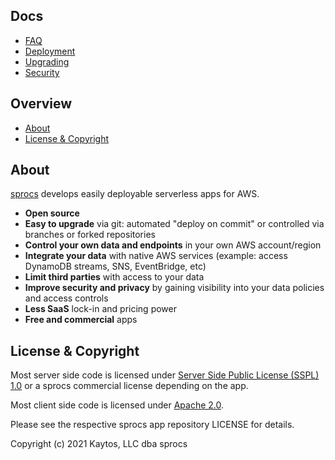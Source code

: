 ## Docs

* [FAQ](faq.md)
* [Deployment](deployment.md)
* [Upgrading](upgrading.md)
* [Security](security.md)

## Overview

* [About](#about)
* [License & Copyright](#license--copyright)

## About

[sprocs](https://sprocs.com) develops easily deployable serverless apps for AWS.

* **Open source**
* **Easy to upgrade** via git: automated "deploy on commit" or controlled via branches
or forked repositories
* **Control your own data and endpoints** in your own AWS account/region
* **Integrate your data** with native AWS services (example: access DynamoDB streams, SNS,
EventBridge, etc)
* **Limit third parties** with access to your data
* **Improve security and privacy** by gaining visibility into your data policies and
access controls
* **Less SaaS** lock-in and pricing power
* **Free and commercial** apps

## License & Copyright

Most server side code is licensed under [Server Side Public License (SSPL) 1.0](https://www.mongodb.com/licensing/server-side-public-license) or a sprocs commercial license depending on the app.

Most client side code is licensed under [Apache 2.0](https://opensource.org/licenses/Apache-2.0).

Please see the respective sprocs app repository LICENSE for details.

Copyright (c) 2021 Kaytos, LLC dba sprocs
